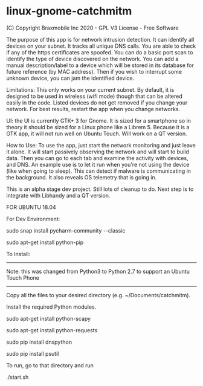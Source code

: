 # linux-gnome-catchmitm
(C) Copyright Braxmobile Inc 2020 - GPL V3 License - Free Software

The purpose of this app is for network intrusion detection. It can identify all 
devices on your subnet. It tracks all unique DNS calls. You are able to check
if any of the https certificates are spoofed. You can do a basic port scan
to identify the type of device discovered on the network. You can add a 
manual description/label to a device which will be stored in its database
for future reference (by MAC address). Then if you wish to interrupt some
unknown device, you can jam the identified device.

Limitations: This only works on your current subnet. By default, it is
designed to be used in wireless (wifi mode) though that can be altered
easily in the code. Listed devices do not get removed if you change your
network. For best results, restart the app when you change networks.

UI: the UI is currently GTK+ 3 for Gnome. It is sized for a smartphone so
in theory it should be sized for a Linux phone like a Librem 5. Because it 
is a GTK app, it will not run well on Ubuntu Touch. Will work on a QT version.

How to Use: To use the app, just start the network monitoring and just leave 
it alone. It will start passively observing the network and will start to 
build data. Then you can go to each tab and examine the activity with devices, 
and DNS. An example use is to let it run when you're not using the device 
(like when going to sleep). This can detect if malware is communicating in
the background. It also reveals OS telemetry that is going in.

This is an alpha stage dev project. Still lots of cleanup to do. 
Next step is to integrate with Libhandy and 
a QT version.

FOR UBUNTU 18.04

For Dev Environment:

sudo snap install pycharm-community --classic

sudo apt-get install python-pip


To Install:

*************
Note: this was changed from Python3 to Python 2.7 to support an Ubuntu Touch Phone

*************

Copy all the files to your desired directory (e.g. ~/Documents/catchmitm).

Install the required Python modules.

sudo apt-get install python-scapy

sudo apt-get install python-requests

sudo pip install dnspython

sudo pip install psutil



To run, go to that directory and run

./start.sh




